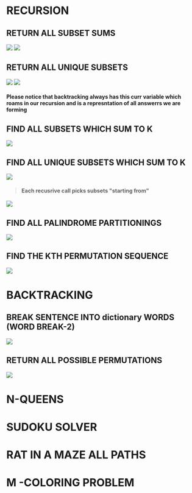 # RECURSION
## RETURN ALL SUBSET SUMS
![](./images/2023-07-03-19-48-15.png)
![](./images/2023-07-03-19-51-05.png)
## RETURN ALL UNIQUE SUBSETS
![](./images/2023-07-04-18-39-01.png)
![](./images/2023-07-04-18-42-11.png)
#### Please notice that backtracking always has this curr variable which roams in our recursion and is a represntation of all answerrs we are forming
## FIND ALL SUBSETS WHICH SUM TO K
![](./images/2023-07-04-18-57-45.png)
## FIND ALL UNIQUE SUBSETS WHICH SUM TO K
![](./images/2023-07-04-19-28-21.png)
> #### Each recusrive call picks subsets "starting from"

![](./images/2023-07-04-19-32-00.png)

## FIND ALL PALINDROME PARTITIONINGS
![](./images/2023-07-04-20-09-48.png)
## FIND THE KTH PERMUTATION SEQUENCE
![](./images/2023-07-06-18-28-41.png)


# BACKTRACKING

## BREAK SENTENCE INTO dictionary WORDS (WORD BREAK-2)
![](./images/2023-07-06-22-49-57.png)
## RETURN ALL POSSIBLE PERMUTATIONS
![](./images/2023-07-07-10-43-50.png)
# N-QUEENS
# SUDOKU SOLVER
# RAT IN A MAZE ALL PATHS
# M -COLORING PROBLEM
